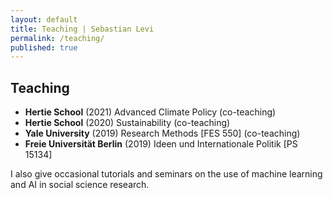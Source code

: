 ```yaml
---
layout: default
title: Teaching | Sebastian Levi
permalink: /teaching/
published: true
---
```



## Teaching

- **Hertie School** 	(2021) Advanced Climate Policy (co-teaching)			
- **Hertie School**		(2020) Sustainability (co-teaching)					
- **Yale University**		(2019) Research Methods [FES 550] (co-teaching)
- **Freie Universität Berlin** (2019)	Ideen und Internationale Politik [PS 15134]

                
I also give occasional tutorials and seminars on the use of machine learning and AI in social science research.
